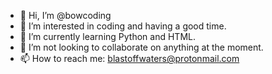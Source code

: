 - 👋 Hi, I’m @bowcoding
- 👀 I’m interested in coding and having a good time.
- 🌱 I’m currently learning Python and HTML.
- 💞️ I’m not looking to collaborate on anything at the moment.
- 📫 How to reach me: blastoffwaters@protonmail.com

<!---
bowcoding/bowcoding is a ✨ special ✨ repository because its `README.md` (this file) appears on your GitHub profile.
You can click the Preview link to take a look at your changes.
--->
